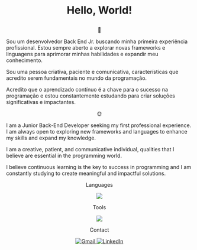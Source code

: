 # <p align="center">Hello, World!</p> 

<p align="center">🚀</p>

Sou um desenvolvedor Back End Jr. buscando minha primeira experiência profissional. Estou sempre aberto a explorar novas frameworks e linguagens para aprimorar minhas habilidades e expandir meu conhecimento.

Sou uma pessoa criativa, paciente e comunicativa, características que acredito serem fundamentais no mundo da programação. 

Acredito que o aprendizado contínuo é a chave para o sucesso na programação e estou constantemente estudando para criar soluções significativas e impactantes.

<p align="center">🌞</p>

I am a Junior Back-End Developer seeking my first professional experience. I am always open to exploring new frameworks and languages to enhance my skills and expand my knowledge.

I am a creative, patient, and communicative individual, qualities that I believe are essential in the programming world. 

I believe continuous learning is the key to success in programming and I am constantly studying to create meaningful and impactful solutions.



<p align="center">Languages</p>

<p align="center">
  <a href="https://skillicons.dev">
    <img src="https://skillicons.dev/icons?i=spring,java,cs,py,postgres,git" />
  </a>
</p>


<p align="center">Tools</p>

<p align="center">
  <a href="https://skillicons.dev">
    <img src="https://skillicons.dev/icons?i=idea,vscode,github,ableton,ps" />
  </a>
</p>

<p align="center">Contact</p>

<p align="center">
  <a href="mailto:casmelo.ms@gmail.com">
    <img src="https://skillicons.dev/icons?i=gmail" alt="Gmail" />
  </a>
  <a href="https://www.linkedin.com/in/casmelo">
    <img src="https://skillicons.dev/icons?i=linkedin" alt="LinkedIn" />
  </a>
</p>



